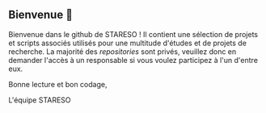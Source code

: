 ## Bienvenue 👋

Bienvenue dans le github de STARESO ! Il contient une sélection de projets et scripts associés utilisés pour une multitude d'études et de projets de recherche. La majorité des *repositories* sont privés, veuillez donc en demander l'accès à un responsable si vous voulez participez à l'un d'entre eux.

Bonne lecture et bon codage, 

L'équipe STARESO

<!--



🙋‍♀️ A short introduction - what is your organization all about?
🌈 Contribution guidelines - how can the community get involved?
👩‍💻 Useful resources - where can the community find your docs? Is there anything else the community should know?
🍿 Fun facts - what does your team eat for breakfast?
🧙 Remember, you can do mighty things with the power of [Markdown](https://docs.github.com/github/writing-on-github/getting-started-with-writing-and-formatting-on-github/basic-writing-and-formatting-syntax)
-->
